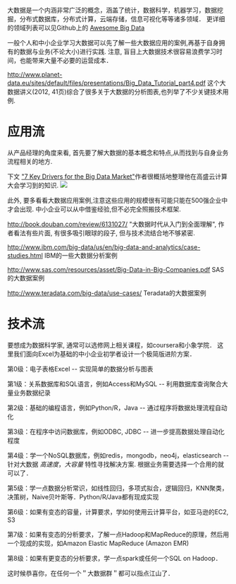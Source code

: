 #  
大数据是一个内涵非常广泛的概念，涵盖了统计，数据科学，机器学习，数据挖掘，分布式数据库，分布式计算，云端存储，信息可视化等等诸多领域．
更详细的领域列表可以见Github上的 [Awesome Big Data](https://github.com/onurakpolat/awesome-bigdata)

一般个人和中小企业学习大数据可以先了解一些大数据应用的案例,再基于自身拥有的数据与业务(不论大小)进行实践.
注意, 盲目上大数据技术很容易浪费学习时间，也能带来大量不必要的运营成本．

http://www.planet-data.eu/sites/default/files/presentations/Big_Data_Tutorial_part4.pdf 这个大数据讲义(2012, 41页)综合了很多关于大数据的分析图表,也列举了不少关键技术用例. 


# 应用流

从产品经理的角度来看, 首先要了解大数据的基本概念和特点,从而找到与自身业务流程相关的地方. 

下文 ["7 Key Drivers for the Big Data Market"](http://hortonworks.com/blog/7-key-drivers-for-the-big-data-market/)作者很概括地整理他在高盛云计算大会学习到的知识.
![](http://hortonworks.com/wp-content/uploads/2012/05/bigdata_diagram.png)

此外, 要多看看大数据应用案例,注意这些应用的规模很有可能只能在500强企业中才会出现. 中小企业可以从中借鉴经验,但不必完全照搬技术框架.

http://book.douban.com/review/6131027/ "大数据时代从入门到全面理解", 作者看法有些片面, 有很多吸引眼球的段子, 但与技术流结合地不够紧密.

http://www.ibm.com/big-data/us/en/big-data-and-analytics/case-studies.html IBM的一些大数据分析案例

http://www.sas.com/resources/asset/Big-Data-in-Big-Companies.pdf SAS的大数据案例

http://www.teradata.com/big-data/use-cases/ Teradata的大数据案例

# 技术流

要想成为数据科学家, 通常可以选修网上相关课程，如coursera和小象学院．
这里我们面向Excel为基础的中小企业初学者设计一个极简版进阶方案．

第0级：电子表格Excel -- 实现简单的数据分析与图表

第1级：关系数据库和SQL语言，例如Access和MySQL -- 利用数据库查询聚合大量业务数据纪录

第2级：基础的编程语言，例如Python/R，Java -- 通过程序将数据处理流程自动化

第3级：在程序中访问数据库，例如ODBC, JDBC -- 进一步提高数据处理自动化程度

第4级：学一个NoSQL数据库，例如redis，mongodb，neo4j，elasticsearch -- 针对大数据 *高速度*，*大容量* 特性寻找解决方案. 根据业务需要选择一个合用的就可以了．

第5级：学一点数据分析常识，如线性回归，多项式拟合，逻辑回归，KNN聚类，决策树，Naive贝叶斯等．Python/R/Java都有现成实现

第6级：如果有变态的容量，计算要求，学如何使用云计算平台，如亚马逊的EC2, S3

第7级：如果有变态的分析要求，了解一点Hadoop和MapReduce的原理，然后用一个现成的实现，如Amazon Elastic MapReduce (Amazon EMR)

第8级：如果有更变态的分析要求，学一点spark或任何一个SQL on Hadoop．

这时候恭喜你，在任何一个＂大数据群＂都可以指点江山了．
